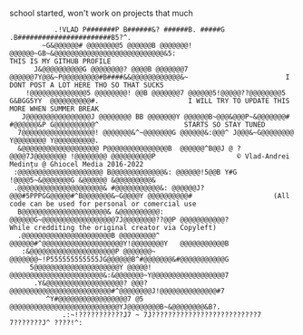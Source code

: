 school started, won't work on projects that much
                                                                                                    
               .!VLAD P#######P B######&? ######B. #####G .B#######################B5?^.         
            ~G&@@@@@@# @@@@@@@@5 @@@@@@B @@@@@@@! @@@@@@~GB~&@@@@@@@@@@@@@@@@@@@@@@@@@@@&5:                          THIS IS MY GITHUB PROFILE    
          J&@@@@@@@@@@G @@@@@@@@? @@@@B @@@@@@@7 @@@@@@7Y@@&~P@@@@@@@@@#B####&&@@@@@@@@@@@@&~                        I DONT POST A LOT HERE THO SO THAT SUCKS    
        !@@@@@@@@@@@@@@5 @@@@@@@@! @@B @@@@@@@7 @@@@@@5!@@@@@??@@@@@@@@5 G&BGG5YY  @@@@@@@@@@#.                      I WILL TRY TO UPDATE THIS MORE WHEN SUMMER BREAK 
       J@@@@@@@@@@@@@@@@J @@@@@@@@ BB @@@@@@@Y @@@@@@B~@@@&@@@P~&@@@@@@@# #@@@@@@&P G@@@@@@@@@@^                     STARTS SO STAY TUNED
      7@@@@@@@@@@@@@@@@@@! @@@@@@@&^~@@@@@@@G @@@@@@&:@@@^ J@@@&~G@@@@@@@@ Y@@@@@@@@ Y@@@@@@@@@@.                    
      &@@@@@@@@@@@@@@@@@@@ P@@@@@@@@@@@@@@@B  @@@@@@^B@@J @ ?@@@@7J@@@@@@@@ !@@@@@@@@ @@@@@@@@@@P                    © Vlad-Andrei Medințu @ Ghiocel Media 2016-2022
     :@@@@@@@@@@@@@@@@@@@@@ B@@@@@@@@@@@@@&: @@@@@@!5@@B Y#G !@@@@5~&@@@@@@@G &@@@@@@ &@@@@@@@@@&                    
     .@@@@@@@@@@@@@@@@@@@@@& #@@@@@@@@@@@&: @@@@@@J?@@@#5PPPGG@@@@@#^B@@@@@@@&~G@@@@Y @@@@@@@@@@#                    (All code can be used for personal or comercial use
      B@@@@@@@@@@@@@@@@@@@@@& &@@@@@@@@@@: @@@@@@G~@@@@@@@@@@@@@@@@@@7J@@@@@@@@??@@P @@@@@@@@@@@?                    While credditing the original creator via Copyleft)
      .@@@@@@@@@@@@@@@@@@@@@@B @@@@@@@@@^ @@@@@@#^@@@@@@@@@@@@@@@@@@@@Y!@@@@@@@@Y   @@@@@@@@@@@B    
       :&@@@@@@@@@@@@@@@@@@@@@P @@@@@@@~ @@@@@@@~!P555555555555JG@@@@@@B^#@@@@@@@&#@@@@@@@@@@@G     
         5@@@@@@@@@@@@@@@@@@@@@Y @@@@@! @@@@@@@@@@@@@@@@@@@@@@@&:&@@@@@@@~Y@@@@@@@@@@@@@@@@@@7      
          .Y&@@@@@@@@@@@@@@@@@@@? @@@? @@@@@@@@@@@@@@@@@@@@@@@@@#^@@@@@@@@J!@@@@@@@@@@@@@@#7        
             ^Y#@@@@@@@@@@@@@@@@@7 @5 @@@@@@@@@@@@@@@@@@@@@@@@@@@YJ@@@@@@@@B~&@@@@@@@@&B?.          
                 .:~!???????????J7 ~ 7J??????????????????????????7 7???????J^ ????!^:               
                                                                                                    
                                                                                                    
                                                                                                    
